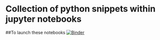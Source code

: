 # Collection of python snippets within jupyter notebooks
##To launch these notebooks
[![Binder](http://mybinder.org/badge.svg)](http://mybinder.org:/repo/pfaaj/python-notebooks)
